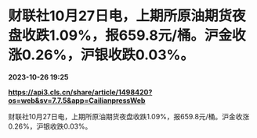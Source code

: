 # 财联社10月27日电，上期所原油期货夜盘收跌1.09%，报659.8元/桶。沪金收涨0.26%，沪银收跌0.03%。

**2023-10-26 19:25**

**https://api3.cls.cn/share/article/1498420?os=web&sv=7.7.5&app=CailianpressWeb**

财联社10月27日电，上期所原油期货夜盘收跌1.09%，报659.8元/桶。沪金收涨0.26%，沪银收跌0.03%。